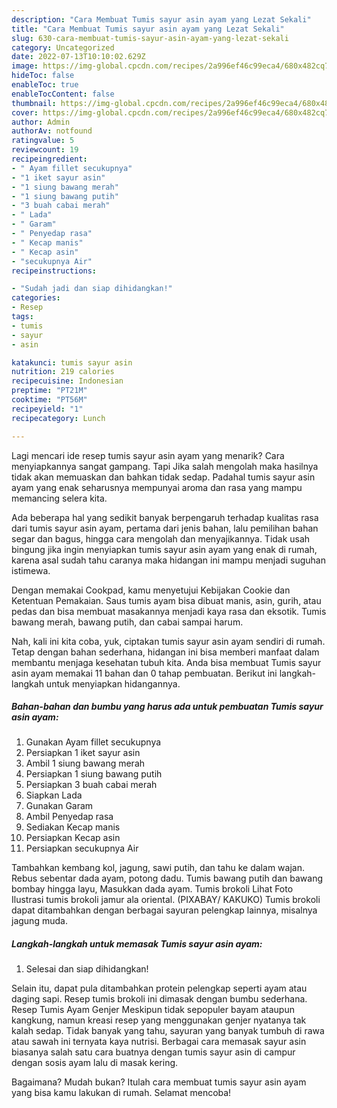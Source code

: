 ```yaml
---
description: "Cara Membuat Tumis sayur asin ayam yang Lezat Sekali"
title: "Cara Membuat Tumis sayur asin ayam yang Lezat Sekali"
slug: 630-cara-membuat-tumis-sayur-asin-ayam-yang-lezat-sekali
category: Uncategorized
date: 2022-07-13T10:10:02.629Z
image: https://img-global.cpcdn.com/recipes/2a996ef46c99eca4/680x482cq70/tumis-sayur-asin-ayam-foto-resep-utama.jpg
hideToc: false
enableToc: true
enableTocContent: false
thumbnail: https://img-global.cpcdn.com/recipes/2a996ef46c99eca4/680x482cq70/tumis-sayur-asin-ayam-foto-resep-utama.jpg
cover: https://img-global.cpcdn.com/recipes/2a996ef46c99eca4/680x482cq70/tumis-sayur-asin-ayam-foto-resep-utama.jpg
author: Admin
authorAv: notfound
ratingvalue: 5
reviewcount: 19
recipeingredient:
- " Ayam fillet secukupnya"
- "1 iket sayur asin"
- "1 siung bawang merah"
- "1 siung bawang putih"
- "3 buah cabai merah"
- " Lada"
- " Garam"
- " Penyedap rasa"
- " Kecap manis"
- " Kecap asin"
- "secukupnya Air"
recipeinstructions:

- "Sudah jadi dan siap dihidangkan!"
categories:
- Resep
tags:
- tumis
- sayur
- asin

katakunci: tumis sayur asin 
nutrition: 219 calories
recipecuisine: Indonesian
preptime: "PT21M"
cooktime: "PT56M"
recipeyield: "1"
recipecategory: Lunch

---
```



Lagi mencari ide resep tumis sayur asin ayam yang menarik? Cara menyiapkannya sangat gampang. Tapi Jika salah mengolah maka hasilnya tidak akan memuaskan dan bahkan tidak sedap. Padahal tumis sayur asin ayam yang enak seharusnya mempunyai aroma dan rasa yang mampu memancing selera kita.


Ada beberapa hal yang sedikit banyak berpengaruh terhadap kualitas rasa dari tumis sayur asin ayam, pertama dari jenis bahan, lalu pemilihan bahan segar dan bagus, hingga cara mengolah dan menyajikannya. Tidak usah bingung jika ingin menyiapkan tumis sayur asin ayam yang enak di rumah, karena asal sudah tahu caranya maka hidangan ini mampu menjadi suguhan istimewa.

Dengan memakai Cookpad, kamu menyetujui Kebijakan Cookie dan Ketentuan Pemakaian. Saus tumis ayam bisa dibuat manis, asin, gurih, atau pedas dan bisa membuat masakannya menjadi kaya rasa dan eksotik. Tumis bawang merah, bawang putih, dan cabai sampai harum.


Nah, kali ini kita coba, yuk, ciptakan tumis sayur asin ayam sendiri di rumah. Tetap dengan bahan sederhana, hidangan ini bisa memberi manfaat dalam membantu menjaga kesehatan tubuh kita. Anda bisa membuat Tumis sayur asin ayam memakai 11 bahan dan 0 tahap pembuatan. Berikut ini langkah-langkah untuk menyiapkan hidangannya.

<!--inarticleads1-->

##### Bahan-bahan dan bumbu yang harus ada untuk pembuatan Tumis sayur asin ayam:

1. Gunakan  Ayam fillet secukupnya
1. Persiapkan 1 iket sayur asin
1. Ambil 1 siung bawang merah
1. Persiapkan 1 siung bawang putih
1. Persiapkan 3 buah cabai merah
1. Siapkan  Lada
1. Gunakan  Garam
1. Ambil  Penyedap rasa
1. Sediakan  Kecap manis
1. Persiapkan  Kecap asin
1. Persiapkan secukupnya Air


Tambahkan kembang kol, jagung, sawi putih, dan tahu ke dalam wajan. Rebus sebentar dada ayam, potong dadu. Tumis bawang putih dan bawang bombay hingga layu, Masukkan dada ayam. Tumis brokoli Lihat Foto Ilustrasi tumis brokoli jamur ala oriental. (PIXABAY/ KAKUKO) Tumis brokoli dapat ditambahkan dengan berbagai sayuran pelengkap lainnya, misalnya jagung muda. 

<!--inarticleads2-->

##### Langkah-langkah untuk memasak Tumis sayur asin ayam:


1. Selesai dan siap dihidangkan!

Selain itu, dapat pula ditambahkan protein pelengkap seperti ayam atau daging sapi. Resep tumis brokoli ini dimasak dengan bumbu sederhana. Resep Tumis Ayam Genjer Meskipun tidak sepopuler bayam ataupun kangkung, namun kreasi resep yang menggunakan genjer nyatanya tak kalah sedap. Tidak banyak yang tahu, sayuran yang banyak tumbuh di rawa atau sawah ini ternyata kaya nutrisi. Berbagai cara memasak sayur asin biasanya salah satu cara buatnya dengan tumis sayur asin di campur dengan sosis ayam lalu di masak kering. 

Bagaimana? Mudah bukan? Itulah cara membuat tumis sayur asin ayam yang bisa kamu lakukan di rumah. Selamat mencoba!
